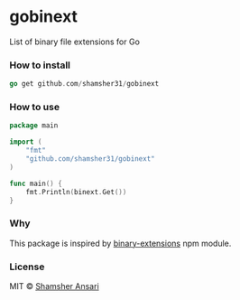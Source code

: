 # gobinext
List of binary file extensions for Go

### How to install
```go
go get github.com/shamsher31/gobinext
```

### How to use
```go
package main

import (
	"fmt"
	"github.com/shamsher31/gobinext"
)

func main() {
	fmt.Println(binext.Get())
}
```

### Why
This package is inspired by [binary-extensions](https://www.npmjs.com/package/binary-extensions) npm module.

### License
MIT © [Shamsher Ansari](https://github.com/shamsher31)
